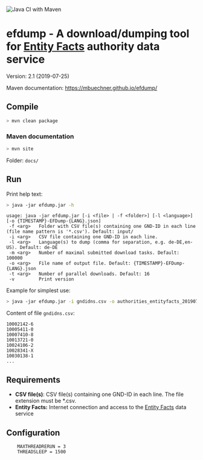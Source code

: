 ![Java CI with Maven](https://github.com/mbuechner/efdump/workflows/Java%20CI%20with%20Maven/badge.svg)
# efdump - A download/dumping tool for [Entity Facts](http://www.dnb.de/DE/Service/DigitaleDienste/EntityFacts/entityfacts_node.html) authority data service 

Version: 2.1 (2019-07-25)

Maven documentation: https://mbuechner.github.io/efdump/

## Compile
```sh
> mvn clean package
```

### Maven documentation
```sh
> mvn site
```
Folder: `docs/`

## Run
Print help text:
```sh
> java -jar efdump.jar -h
```
```
usage: java -jar efdump.jar [-i <file> | -f <folder>] [-l <language>] [-o {TIMESTAMP}-EFDump-{LANG}.json]
 -f <arg>   Folder with CSV file(s) containing one GND-ID in each line (file name pattern is '*.csv'). Default: input/
 -i <arg>   CSV file containing one GND-ID in each line.
 -l <arg>   Language(s) to dump (comma for separation, e.g. de-DE,en-US). Default: de-DE
 -m <arg>   Number of maximal submitted download tasks. Default: 100000
 -o <arg>   File name of output file. Default: {TIMESTAMP}-EFDump-{LANG}.json
 -t <arg>   Number of parallel downloads. Default: 16
 -v         Print version
```
Example for simplest use:
```sh
> java -jar efdump.jar -i gndidns.csv -o authorities_entityfacts_20190702.jsonld
```
Content of file `gndidns.csv`:
```
10002142-6
10005411-0
10007410-8
10013721-0
10024106-2
10028341-X
10030138-1
...
```

## Requirements
- **CSV file(s)**: CSV file(s) containing one GND-ID in each line. The file extension must be *.csv.
- **Entity Facts:** Internet connection and access to the [Entity Facts](http://www.dnb.de/DE/Service/DigitaleDienste/EntityFacts/entityfacts_node.html) data service

## Configuration
```
	MAXTHREADRERUN = 3
	THREADSLEEP = 1500
```